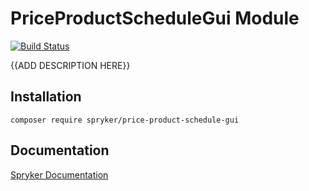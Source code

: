 # PriceProductScheduleGui Module
[![Build Status](https://travis-ci.org/spryker/price-product-schedule-gui.svg)](https://travis-ci.org/spryker/price-product-schedule-gui)

{{ADD DESCRIPTION HERE}}

## Installation

```
composer require spryker/price-product-schedule-gui
```

## Documentation

[Spryker Documentation](https://documentation.spryker.com/module_guide/overview.htm)
